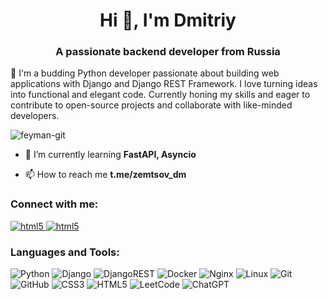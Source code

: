 <h1 align="center">Hi 👋, I'm Dmitriy</h1>
<h3 align="center">A passionate backend developer from Russia</h3>

🚀 I'm a budding Python developer passionate about building web applications with Django and Django REST Framework. I love turning ideas into functional and elegant code. Currently honing my skills and eager to contribute to open-source projects and collaborate with like-minded developers.

<p align="left"> <img src="https://komarev.com/ghpvc/?username=feyman-git&label=Profile%20views&color=0e75b6&style=flat" alt="feyman-git" /> </p>

- 🌱 I’m currently learning **FastAPI, Asyncio**

- 📫 How to reach me **t.me/zemtsov_dm**

<h3 align="left">Connect with me:</h3>


<a href="https://www.t.me/zemtsov_dm/" target="_blank" rel="noreferrer"> <img src="https://img.shields.io/badge/Telegram-2CA5E0?style=for-the-badge&logo=telegram&logoColor=white" alt="html5"/> </a> 
<a href="https://www.linkedin.com/in/dmitriy-zemtsov-b33a28232/" target="_blank" rel="noreferrer"> <img src="https://img.shields.io/badge/linkedin-%230077B5.svg?style=for-the-badge&logo=linkedin&logoColor=white" alt="html5"/> </a>

<h3 align="left">Languages and Tools:</h3>

![Python](https://img.shields.io/badge/python-3670A0?style=for-the-badge&logo=python&logoColor=ffdd54)
![Django](https://img.shields.io/badge/django-%23092E20.svg?style=for-the-badge&logo=django&logoColor=white)
![DjangoREST](https://img.shields.io/badge/DJANGO-REST-ff1709?style=for-the-badge&logo=django&logoColor=white&color=ff1709&labelColor=gray)
![Docker](https://img.shields.io/badge/docker-%230db7ed.svg?style=for-the-badge&logo=docker&logoColor=white)
![Nginx](https://img.shields.io/badge/nginx-%23009639.svg?style=for-the-badge&logo=nginx&logoColor=white)
![Linux](https://img.shields.io/badge/Linux-FCC624?style=for-the-badge&logo=linux&logoColor=black)
![Git](https://img.shields.io/badge/git-%23F05033.svg?style=for-the-badge&logo=git&logoColor=white)
![GitHub](https://img.shields.io/badge/github-%23121011.svg?style=for-the-badge&logo=github&logoColor=white)
![CSS3](https://img.shields.io/badge/css3-%231572B6.svg?style=for-the-badge&logo=css3&logoColor=white)
![HTML5](https://img.shields.io/badge/html5-%23E34F26.svg?style=for-the-badge&logo=html5&logoColor=white)
![LeetCode](https://img.shields.io/badge/LeetCode-000000?style=for-the-badge&logo=LeetCode&logoColor=#d16c06)
![ChatGPT](https://img.shields.io/badge/chatGPT-74aa9c?style=for-the-badge&logo=openai&logoColor=white)

